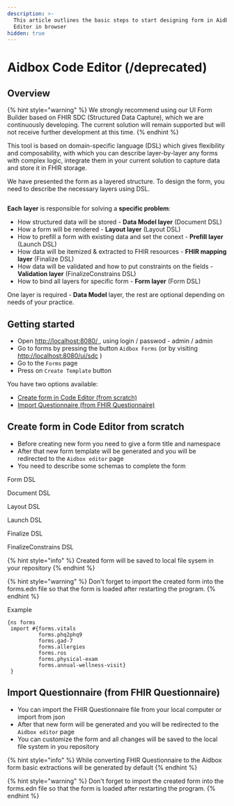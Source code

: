 ```yaml
---
description: >-
  This article outlines the basic steps to start designing form in Aidbox Code
  Editor in browser
hidden: true
---
```


# Aidbox Code Editor (/deprecated)

## Overview

{% hint style="warning" %}
We strongly recommend using our UI Form Builder based on FHIR SDC (Structured Data Capture), which we are continuously developing. The current solution will remain supported but will not receive further development at this time.
{% endhint %}

This tool is based on domain-specific language (DSL) which gives flexibility and composability, with which you can describe layer-by-layer any forms with complex logic, integrate them in your current solution to capture data and store it in FHIR storage.

We have presented the form as a layered structure. To design the form, you need to describe the necessary layers using DSL.

<figure><img src="broken-reference" alt=""><figcaption></figcaption></figure>

**Each** **layer** is responsible for solving a **specific problem**:

* How structured data will be stored - **Data Model layer** (Document DSL)
* How a form will be rendered - **Layout layer** (Layout DSL)
* How to prefill a form with existing data and set the conext - **Prefill layer** (Launch DSL)
* How data will be itemized & extracted to FHIR resources - **FHIR mapping layer** (Finalize DSL)
* How data will be validated and how to put constraints on the fields - **Validation layer** (FinalizeConstrains DSL)
* How to bind all layers for specific form - **Form layer** (Form DSL)

One layer is required - **Data Model** layer, the rest are optional depending on needs of your practice.

## Getting started

* Open [http://localhost:8080/ ](http://localhost:8080/), using login / passwod - admin / admin
* Go to forms by pressing the button `Aidbox Forms` (or by visiting [http://localhost:8080/ui/sdc](http://localhost:8080/ui/sdc) )
* Go to the `Forms` page
* Press on `Create Template` button

You have two options available:

* [Create form in Code Editor (from scratch)](./#create-form-in-code-editor-from-scratch)
* [Import Questionnaire (from FHIR Questionnaire)](./#import-questionnaire-from-fhir-questionnaire)

## Create form in Code Editor from scratch

* Before creating new form you need to give a form title and namespace
* After that new form template will be generated and you will be redirected to the `Aidbox editor` page
* You need to describe some schemas to complete the form

Form DSL

Document DSL

Layout DSL

Launch DSL

Finalize DSL

FinalizeConstrains DSL

{% hint style="info" %}
Created form will be saved to local file sysem in your repository
{% endhint %}

{% hint style="warning" %}
Don't forget to import the created form into the forms.edn file so that the form is loaded after restarting the program.
{% endhint %}

Example

```
{ns forms
 import #{forms.vitals
          forms.phq2phq9
          forms.gad-7
          forms.allergies
          forms.ros
          forms.physical-exam
          forms.annual-wellness-visit}
 }
```

## Import Questionnaire (from FHIR Questionnaire)

* You can import the FHIR Questionnaire file from your local computer or import from json
* After that new form will be generated and you will be redirected to the `Aidbox editor` page
* You can customize the form and all changes will be saved to the local file system in you repository

{% hint style="info" %}
While converting FHIR Questionnaire to the Aidbox form basic extractions will be generated by default
{% endhint %}

{% hint style="warning" %}
Don't forget to import the created form into the forms.edn file so that the form is loaded after restarting the program.
{% endhint %}
